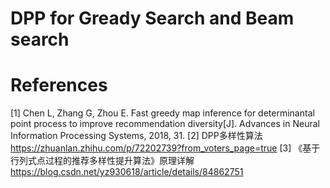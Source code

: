 # DPP for Gready Search and Beam search


# References
[1] Chen L, Zhang G, Zhou E. Fast greedy map inference for determinantal point process to improve recommendation diversity[J]. Advances in Neural Information Processing Systems, 2018, 31.
[2] DPP多样性算法 https://zhuanlan.zhihu.com/p/72202739?from_voters_page=true
[3] 《基于行列式点过程的推荐多样性提升算法》原理详解 https://blog.csdn.net/yz930618/article/details/84862751

